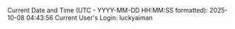 Current Date and Time (UTC - YYYY-MM-DD HH:MM:SS formatted): 2025-10-08 04:43:56
Current User's Login: luckyaiman
